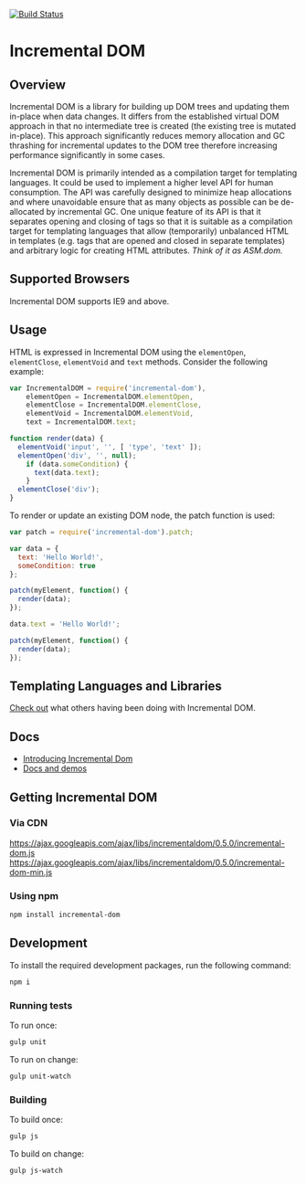 [![Build Status](https://travis-ci.org/google/incremental-dom.svg?branch=master)](https://travis-ci.org/google/incremental-dom) 

# Incremental DOM

## Overview

Incremental DOM is a library for building up DOM trees and updating them in-place when data changes. It differs from the established virtual DOM approach in that no intermediate tree is created (the existing tree is mutated in-place). This approach significantly reduces memory allocation and GC thrashing for incremental updates to the DOM tree therefore increasing performance significantly in some cases.

Incremental DOM is primarily intended as a compilation target for templating languages. It could be used to implement a higher level API for human consumption. The API was carefully designed to minimize heap allocations and where unavoidable ensure that as many objects as possible can be de-allocated by incremental GC. One unique feature of its API is that it separates opening and closing of tags so that it is suitable as a compilation target for templating languages that allow (temporarily) unbalanced HTML in templates (e.g. tags that are opened and closed in separate templates) and arbitrary logic for creating HTML attributes.
*Think of it as ASM.dom.*

## Supported Browsers

Incremental DOM supports IE9 and above.

## Usage

HTML is expressed in Incremental DOM using the `elementOpen`, `elementClose`, `elementVoid` and `text` methods. Consider the following example:

```javascript
var IncrementalDOM = require('incremental-dom'),
    elementOpen = IncrementalDOM.elementOpen,
    elementClose = IncrementalDOM.elementClose,
    elementVoid = IncrementalDOM.elementVoid,
    text = IncrementalDOM.text;

function render(data) {
  elementVoid('input', '', [ 'type', 'text' ]);
  elementOpen('div', '', null);
    if (data.someCondition) {
      text(data.text);
    }
  elementClose('div');
}
```

To render or update an existing DOM node, the patch function is used:


```javascript
var patch = require('incremental-dom').patch;

var data = {
  text: 'Hello World!',
  someCondition: true
};

patch(myElement, function() {
  render(data);
});

data.text = 'Hello World!';

patch(myElement, function() {
  render(data);
});
```

## Templating Languages and Libraries

[Check out](ECOSYSTEM.md)  what others having been doing with Incremental DOM.

## Docs

- [Introducing Incremental Dom](https://medium.com/google-developers/introducing-incremental-dom-e98f79ce2c5f)
- [Docs and demos](http://google.github.io/incremental-dom/)

## Getting Incremental DOM

### Via CDN

https://ajax.googleapis.com/ajax/libs/incrementaldom/0.5.0/incremental-dom.js
https://ajax.googleapis.com/ajax/libs/incrementaldom/0.5.0/incremental-dom-min.js

### Using npm

```sh
npm install incremental-dom
```

## Development

To install the required development packages, run the following command:

```sh
npm i
```

### Running tests

To run once:

```sh
gulp unit
```

To run on change:

```sh
gulp unit-watch
```

### Building

To build once:

```sh
gulp js
```

To build on change:

```sh
gulp js-watch
```
